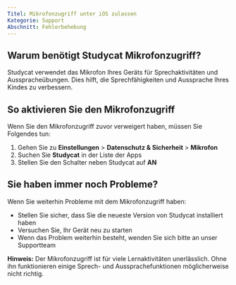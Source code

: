 ```yaml
---
Titel: Mikrofonzugriff unter iOS zulassen
Kategorie: Support
Abschnitt: Fehlerbehebung
---
```

## Warum benötigt Studycat Mikrofonzugriff?

Studycat verwendet das Mikrofon Ihres Geräts für Sprechaktivitäten und Ausspracheübungen. Dies hilft, die Sprechfähigkeiten und Aussprache Ihres Kindes zu verbessern. 

## So aktivieren Sie den Mikrofonzugriff

Wenn Sie den Mikrofonzugriff zuvor verweigert haben, müssen Sie Folgendes tun: 

1. Gehen Sie zu **Einstellungen** \> **Datenschutz \& Sicherheit** \> **Mikrofon**
2. Suchen Sie **Studycat** in der Liste der Apps
3. Stellen Sie den Schalter neben Studycat auf **AN**

## Sie haben immer noch Probleme?

Wenn Sie weiterhin Probleme mit dem Mikrofonzugriff haben:

* Stellen Sie sicher, dass Sie die neueste Version von Studycat installiert haben
* Versuchen Sie, Ihr Gerät neu zu starten
* Wenn das Problem weiterhin besteht, wenden Sie sich bitte an unser Supportteam

**Hinweis:** Der Mikrofonzugriff ist für viele Lernaktivitäten unerlässlich. Ohne ihn funktionieren einige Sprech- und Aussprachefunktionen möglicherweise nicht richtig.